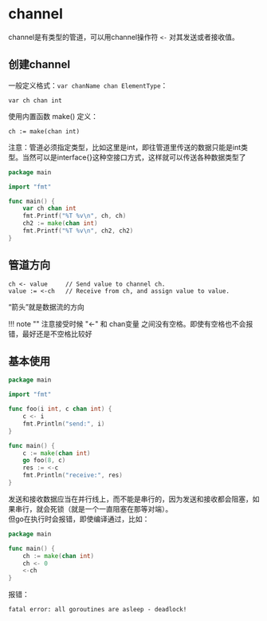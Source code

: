 # channel

channel是有类型的管道，可以用channel操作符 `<-` 对其发送或者接收值。

## 创建channel

一般定义格式：`var chanName chan ElementType`：
```text
var ch chan int
```

使用内置函数 make() 定义：
```text
ch := make(chan int)
```

注意：管道必须指定类型，比如这里是int，即往管道里传送的数据只能是int类型。当然可以是interface{}这种空接口方式，这样就可以传送各种数据类型了

```go
package main

import "fmt"

func main() {
	var ch chan int
	fmt.Printf("%T %v\n", ch, ch)
	ch2 := make(chan int)
	fmt.Printf("%T %v\n", ch2, ch2)
}
```


## 管道方向

```text
ch <- value     // Send value to channel ch.
value := <-ch   // Receive from ch, and assign value to value.
```

“箭头”就是数据流的方向

!!! note ""
    注意接受时候 "<-" 和 chan变量 之间没有空格。即使有空格也不会报错，最好还是不空格比较好


## 基本使用

```go
package main

import "fmt"

func foo(i int, c chan int) {
    c <- i
    fmt.Println("send:", i)
}

func main() {
    c := make(chan int)
    go foo(8, c)
    res := <-c
    fmt.Println("receive:", res)
}
```

发送和接收数据应当在并行线上，而不能是串行的，因为发送和接收都会阻塞，如果串行，就会死锁（就是一个一直阻塞在那等对端）。  
但go在执行时会报错，即使编译通过，比如：

```go
package main

func main() {
	ch := make(chan int)
	ch <- 0
	<-ch
}
```

报错：

```text
fatal error: all goroutines are asleep - deadlock!
```
